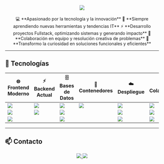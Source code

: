 <h1 align="center">
  <img src="https://readme-typing-svg.herokuapp.com?font=Fira+Code&size=60&duration=2000&color=FF5733,FF8C00,FFC300,FF5733&center=true&vCenter=true&width=700&height=90&lines=🚀+LEONEL+GIRETT+🚀" />
</h1>

<p align="center">
💻 **Apasionado por la tecnología y la innovación**  
🌱 **Siempre aprendiendo nuevas herramientas y tendencias IT**  
⚡ **Desarrollo proyectos Fullstack, optimizando sistemas y generando impacto**  
🤝 **Colaboración en equipo y resolución creativa de problemas**  
🎯 **Transformo la curiosidad en soluciones funcionales y eficientes**
</p>

---

## 🚀 Tecnologías

| 🌐 Frontend Moderno | ⚡ Backend Actual | 🗄️ Bases de Datos | 🐳 Contenedores | ☁️ Despliegue | 🤝 Colaboración |
|-------------------|----------------|-----------------|---------------|---------------|----------------|
| <img src="https://img.shields.io/badge/HTML5-E34F26?style=for-the-badge&logo=html5&logoColor=white" /> | <img src="https://img.shields.io/badge/Node.js-339933?style=for-the-badge&logo=nodedotjs&logoColor=white" /> | <img src="https://img.shields.io/badge/MySQL-4479A1?style=for-the-badge&logo=mysql&logoColor=white" /> | <img src="https://img.shields.io/badge/Docker-2496ED?style=for-the-badge&logo=docker&logoColor=white" /> | <img src="https://img.shields.io/badge/Render-46A2F1?style=for-the-badge&logo=render&logoColor=white" /> | <img src="https://img.shields.io/badge/Git-F05032?style=for-the-badge&logo=git&logoColor=white" /> |
| <img src="https://img.shields.io/badge/CSS3-1572B6?style=for-the-badge&logo=css3&logoColor=white" /> | <img src="https://img.shields.io/badge/Express-000000?style=for-the-badge&logo=express&logoColor=white" /> | <img src="https://img.shields.io/badge/PostgreSQL-4169E1?style=for-the-badge&logo=postgresql&logoColor=white" /> |  | <img src="https://img.shields.io/badge/AlwaysData-FF9900?style=for-the-badge" /> | <img src="https://img.shields.io/badge/Trello-0079BF?style=for-the-badge&logo=trello&logoColor=white" /> |
| <img src="https://img.shields.io/badge/JavaScript-F7DF1E?style=for-the-badge&logo=javascript&logoColor=black" /> |  | <img src="https://img.shields.io/badge/MongoDB-47A248?style=for-the-badge&logo=mongodb&logoColor=white" /> |  | <img src="https://img.shields.io/badge/Linux-1793D1?style=for-the-badge&logo=linux&logoColor=white" /> | <img src="https://img.shields.io/badge/Slack-4A154B?style=for-the-badge&logo=slack&logoColor=white" /> |

---

## 📫 Contacto

<p align="center">
  <a href="https://www.linkedin.com/in/leonel-girett/">
    <img src="https://img.shields.io/badge/LinkedIn-0A66C2?style=for-the-badge&logo=linkedin&logoColor=white" />
  </a>
  <a href="mailto:leoo9211@hotmail.com">
    <img src="https://img.shields.io/badge/Email-D14836?style=for-the-badge&logo=gmail&logoColor=white" />
  </a>
</p>
